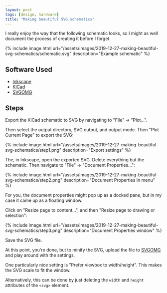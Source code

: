 ```yaml
---
layout: post
tags: [design, hardware]
title: "Making beautiful SVG schematics"
---
```


I really enjoy the way that the following schematic looks, so I might as well
document the process of creating it before I forget.

{% include image.html
    url="/assets/images/2019-12-27-making-beautiful-svg-schematics/schematic.svg"
    description="Example schematic" %}

## Software Used

- [Inkscape](https://inkscape.org/)
- [KiCad](https://www.kicad-pcb.org/)
- [SVGOMG](https://jakearchibald.github.io/svgomg/)

## Steps

Export the KiCad schematic to SVG by navigating to "File" → "Plot...".

Then select the output directory, SVG output, and output mode. Then "Plot
Current Page" to export the SVG:

{% include image.html
    url="/assets/images/2019-12-27-making-beautiful-svg-schematics/step1.png"
    description="Export settings" %}

The, in Inkscape, open the exported SVG. Delete everything but the schematic.
Then navigate to "File" → "Document Properties...":

{% include image.html
    url="/assets/images/2019-12-27-making-beautiful-svg-schematics/step2.png"
    description="Document Properties in menu" %}

For you, the document properties might pop up as a docked pane, but in my case
it came up as a floating window.

Click on "Resize page to content...", and then "Resize page to drawing or
selection":

{% include image.html
    url="/assets/images/2019-12-27-making-beautiful-svg-schematics/step3.png"
    description="Document Properties window" %}

Save the SVG file.

At this point, you're done, but to minify the SVG, upload the file to
[SVGOMG](https://jakearchibald.github.io/svgomg/) and play around with the
settings.

One particularly nice setting is "Prefer viewbox to width/height". This makes
the SVG scale to fit the window.

Alternatively, this can be done by just deleting the `width` and `height`
attributes of the `<svg>` element.
